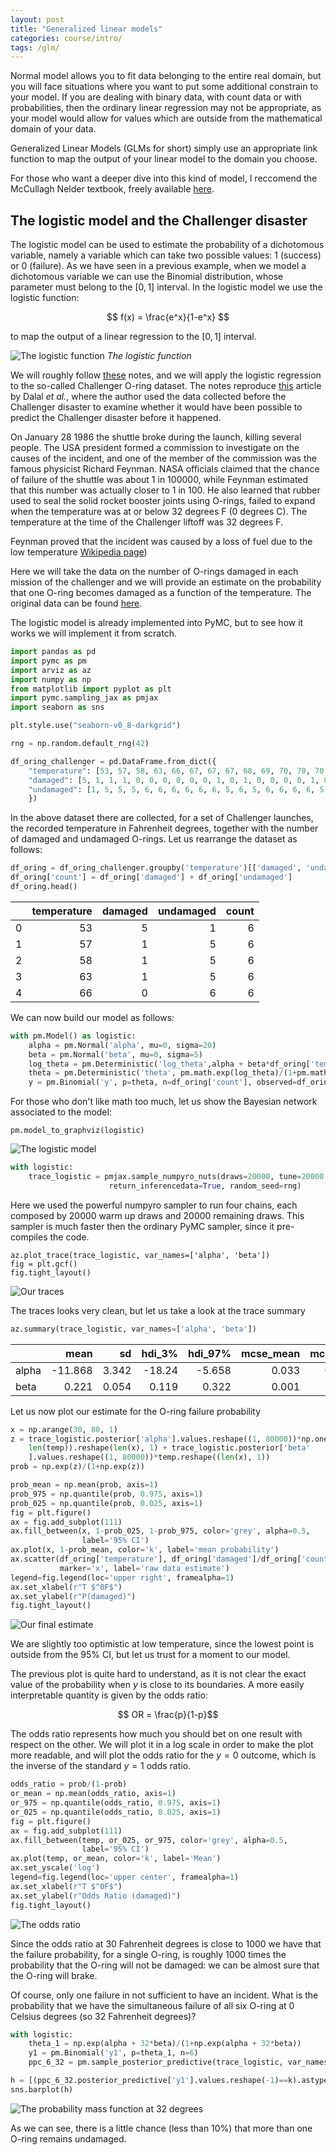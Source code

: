 ```yaml
---
layout: post
title: "Generalized linear models"
categories: course/intro/
tags: /glm/
---
```


Normal model allows you to fit data belonging to the entire real domain,
but you will face situations where you want to put some additional constrain
to your model.
If you are dealing with binary data, with count data or with probabilities,
then the ordinary linear regression may not be appropriate, as your model
would allow for values which are outside from the mathematical domain of your
data.

Generalized Linear Models (GLMs for short) simply use an appropriate link
function to map the output of your linear model to the domain you choose.

For those who want a deeper dive into this kind of model,
I reccomend the McCullagh Nelder textbook, freely available [here](https://www.utstat.toronto.edu/~brunner/oldclass/2201s11/readings/glmbook.pdf).

## The logistic model and the Challenger disaster
The logistic model can be used to estimate the probability of a dichotomous
variable, namely a variable which can take two possible values:
1 (success) or 0 (failure).
As we have seen in a previous example, when we model a dichotomous variable we
can use the Binomial distribution, whose parameter must belong
to the $[0,1]$ interval.
In the logistic model we use the logistic function:

$$
f(x) = \frac{e^x}{1-e^x}
$$

to map the output of a linear regression to the $[0,1]$ interval.

![The logistic function](/docs/assets/images/glm/logistic/logistic.png)
_The logistic function_

We will roughly follow [these](https://bookdown.org/theodds/StatModelingNotes/generalized-linear-models.html)
notes, and we will apply the logistic regression to the so-called Challenger O-ring dataset.
The notes reproduce [this](https://www.jstor.org/stable/2290069) article by Dalal _et al._, where the author used the data collected before the Challenger
disaster to examine whether it would have been possible to predict the Challenger disaster before it happened.

On January 28 1986 the shuttle broke during the launch, killing several people.
The USA president formed a commission to investigate on the causes of the incident,
and one of the member of the commission was the famous physicist Richard Feynman.
NASA officials claimed that the chance of failure of the shuttle was about 1 in 100000,
while Feynman estimated that this number was actually closer to 1 in 100.
He also learned that rubber used to seal the solid rocket booster joints using O-rings,
failed to expand when the temperature was at or below 32 degrees F (0 degrees C).
The temperature at the time of the Challenger liftoff was 32 degrees F.

Feynman proved that the incident was caused by a loss of fuel due to the low temperature
[Wikipedia page](https://en.wikipedia.org/wiki/Space_Shuttle_Challenger_disaster))

Here we will take the data on the number of O-rings damaged in each mission of the 
challenger and we will provide an estimate on the probability that one O-ring becomes
damaged as a function of the temperature.
The original data can be found [here](https://archive.ics.uci.edu/dataset/92/challenger+usa+space+shuttle+o+ring).

The logistic model is already implemented into PyMC,
but to see how it works we will implement it from scratch.

```python
import pandas as pd
import pymc as pm
import arviz as az
import numpy as np
from matplotlib import pyplot as plt
import pymc.sampling_jax as pmjax
import seaborn as sns

plt.style.use("seaborn-v0_8-darkgrid")

rng = np.random.default_rng(42)

df_oring_challenger = pd.DataFrame.from_dict({
    "temperature": [53, 57, 58, 63, 66, 67, 67, 67, 68, 69, 70, 70, 70, 70, 72, 73, 75, 75, 76, 76, 78, 79, 81],
    "damaged": [5, 1, 1, 1, 0, 0, 0, 0, 0, 0, 1, 0, 1, 0, 0, 0, 0, 1, 0, 0, 0, 0, 0],
    "undamaged": [1, 5, 5, 5, 6, 6, 6, 6, 6, 6, 5, 6, 5, 6, 6, 6, 6, 5, 6, 6, 6, 6, 6]
    })
```

In the above dataset there are collected, for a set of Challenger launches,
the recorded temperature in Fahrenheit degrees, together with the number of damaged
and undamaged O-rings.
Let us rearrange the dataset as follows:

```python
df_oring = df_oring_challenger.groupby('temperature')[['damaged', 'undamaged']].apply(sum).reset_index()
df_oring['count'] = df_oring['damaged'] + df_oring['undamaged']
df_oring.head()
```

|    |   temperature |   damaged |   undamaged |   count |
|---:|--------------:|----------:|------------:|--------:|
|  0 |            53 |         5 |           1 |       6 |
|  1 |            57 |         1 |           5 |       6 |
|  2 |            58 |         1 |           5 |       6 |
|  3 |            63 |         1 |           5 |       6 |
|  4 |            66 |         0 |           6 |       6 |

We can now build our model as follows:

```python
with pm.Model() as logistic:
    alpha = pm.Normal('alpha', mu=0, sigma=20)
    beta = pm.Normal('beta', mu=0, sigma=5)
    log_theta = pm.Deterministic('log_theta',alpha + beta*df_oring['temperature'])
    theta = pm.Deterministic('theta', pm.math.exp(log_theta)/(1+pm.math.exp(log_theta)))
    y = pm.Binomial('y', p=theta, n=df_oring['count'], observed=df_oring['undamaged'])
```

For those who don't like math too much, let us show the Bayesian network
associated to the model:

```
pm.model_to_graphviz(logistic)
```
![The logistic model](/docs/assets/images/glm/logistic/model.svg)

```python
with logistic:
    trace_logistic = pmjax.sample_numpyro_nuts(draws=20000, tune=20000, chains=4,
                      return_inferencedata=True, random_seed=rng)
```

Here we used the powerful numpyro sampler to run four chains, each composed by
20000 warm up draws and 20000 remaining draws.
This sampler is much faster then the ordinary PyMC sampler, since it pre-compiles 
the code.

```
az.plot_trace(trace_logistic, var_names=['alpha', 'beta'])
fig = plt.gcf()
fig.tight_layout()
```

![Our traces](/docs/assets/images/glm/logistic/trace.png)

The traces looks very clean, but let us take a look at the trace summary

```python
az.summary(trace_logistic, var_names=['alpha', 'beta'])
```

|       |    mean |    sd |   hdi_3% |   hdi_97% |   mcse_mean |   mcse_sd |   ess_bulk |   ess_tail |   r_hat |
|:------|--------:|------:|---------:|----------:|------------:|----------:|-----------:|-----------:|--------:|
| alpha | -11.868 | 3.342 |  -18.24  |    -5.658 |       0.033 |     0.023 |      10494 |      11515 |       1 |
| beta  |   0.221 | 0.054 |    0.119 |     0.322 |       0.001 |     0     |      10502 |      11476 |       1 |

Let us now plot our estimate for the O-ring failure probability

```python
x = np.arange(30, 80, 1)
z = trace_logistic.posterior['alpha'].values.reshape((1, 80000))*np.ones(
    len(temp)).reshape(len(x), 1) + trace_logistic.posterior['beta'
    ].values.reshape((1, 80000))*temp.reshape((len(x), 1))
prob = np.exp(z)/(1+np.exp(z))

prob_mean = np.mean(prob, axis=1)
prob_975 = np.quantile(prob, 0.975, axis=1)
prob_025 = np.quantile(prob, 0.025, axis=1)
fig = plt.figure()
ax = fig.add_subplot(111)
ax.fill_between(x, 1-prob_025, 1-prob_975, color='grey', alpha=0.5,
                label='95% CI')
ax.plot(x, 1-prob_mean, color='k', label='mean probability')
ax.scatter(df_oring['temperature'], df_oring['damaged']/df_oring['count'],
           marker='x', label='raw data estimate')
legend=fig.legend(loc='upper right', framealpha=1)
ax.set_xlabel(r"T $^0F$")
ax.set_ylabel(r"P(damaged)")
fig.tight_layout()
```

![Our final estimate](/docs/assets/images/glm/logistic/probability.png)

We are slightly too optimistic at low temperature, since the lowest point
is outside from the 95% CI, but let us trust for a moment to our model.

The previous plot is quite hard to understand, as it is not clear the exact
value of the probability when $y$ is close to its boundaries.
A more easily interpretable quantity is given by the odds ratio:


$$ OR = \frac{p}{1-p}$$

The odds ratio represents how much you should bet on one result with respect on the other.
We will plot it in a log scale in order to make the plot more readable,
and will plot the odds ratio for the $y=0$ outcome, which is the inverse
of the standard $y=1$ odds ratio.

```python
odds_ratio = prob/(1-prob)
or_mean = np.mean(odds_ratio, axis=1)
or_975 = np.quantile(odds_ratio, 0.975, axis=1)
or_025 = np.quantile(odds_ratio, 0.025, axis=1)
fig = plt.figure()
ax = fig.add_subplot(111)
ax.fill_between(temp, or_025, or_975, color='grey', alpha=0.5,
                label='95% CI')
ax.plot(temp, or_mean, color='k', label='Mean')
ax.set_yscale('log')
legend=fig.legend(loc='upper center', framealpha=1)
ax.set_xlabel(r"T $^0F$")
ax.set_ylabel(r"Odds Ratio (damaged)")
fig.tight_layout()
```

![The odds ratio](/docs/assets/images/glm/logistic/odds_ratio.png)

Since the odds ratio at 30 Fahrenheit degrees is close to $1000$ we have that
the failure probability, for a single O-ring, is roughly 1000 times the probability
that the O-ring will not be damaged: we can be almost sure that the O-ring will brake.

Of course, only one failure in not sufficient to have an incident. What is the probability that we have the simultaneous failure of all six O-ring at 0 Celsius degrees
(so 32 Fahrenheit degrees)?

```python
with logistic:
    theta_1 = np.exp(alpha + 32*beta)/(1+np.exp(alpha + 32*beta))
    y1 = pm.Binomial('y1', p=theta_1, n=6)
    ppc_6_32 = pm.sample_posterior_predictive(trace_logistic, var_names=['y1'])

h = [(ppc_6_32.posterior_predictive['y1'].values.reshape(-1)==k).astype(int) for k in range(7)]
sns.barplot(h)
```

![The probability mass function at 32 degrees](/docs/assets/images/glm/logistic/p_32_6.png)

As we can see, there is a little chance (less than 10%) that more than one O-ring remains undamaged.
